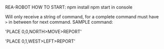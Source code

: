 REA-ROBOT
HOW TO START:
npm install
npm start in console 

Will only receive a string of command, for a complete command must have `>` in between for next command. 
SAMPLE command:

'PLACE 0,0,NORTH>MOVE>REPORT'

'PLACE 0,1,WEST>LEFT>REPORT'


